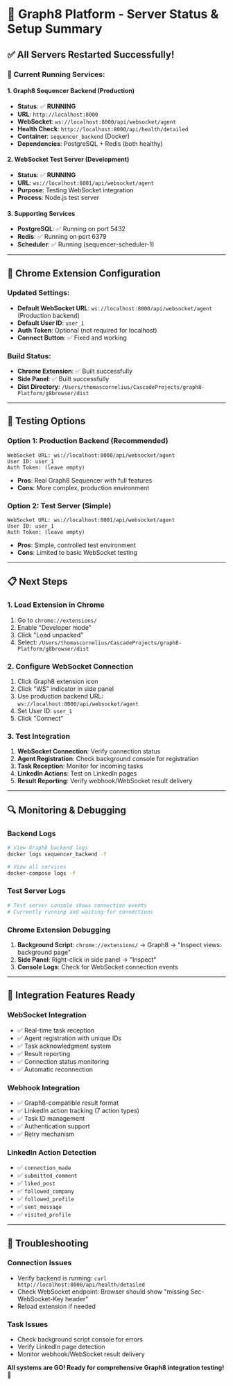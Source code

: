 # 🚀 Graph8 Platform - Server Status & Setup Summary

## ✅ **All Servers Restarted Successfully!**

### **🔄 Current Running Services:**

#### 1. **Graph8 Sequencer Backend** (Production)
- **Status**: ✅ **RUNNING**
- **URL**: `http://localhost:8000`
- **WebSocket**: `ws://localhost:8000/api/websocket/agent`
- **Health Check**: `http://localhost:8000/api/health/detailed`
- **Container**: `sequencer_backend` (Docker)
- **Dependencies**: PostgreSQL + Redis (both healthy)

#### 2. **WebSocket Test Server** (Development)
- **Status**: ✅ **RUNNING** 
- **URL**: `ws://localhost:8001/api/websocket/agent`
- **Purpose**: Testing WebSocket integration
- **Process**: Node.js test server

#### 3. **Supporting Services**
- **PostgreSQL**: ✅ Running on port 5432
- **Redis**: ✅ Running on port 6379
- **Scheduler**: ✅ Running (sequencer-scheduler-1)

---

## 🔧 **Chrome Extension Configuration**

### **Updated Settings:**
- **Default WebSocket URL**: `ws://localhost:8000/api/websocket/agent` (Production backend)
- **Default User ID**: `user_1`
- **Auth Token**: Optional (not required for localhost)
- **Connect Button**: ✅ Fixed and working

### **Build Status:**
- **Chrome Extension**: ✅ Built successfully
- **Side Panel**: ✅ Built successfully
- **Dist Directory**: `/Users/thomascornelius/CascadeProjects/graph8-Platform/g8browser/dist`

---

## 🎯 **Testing Options**

### **Option 1: Production Backend (Recommended)**
```
WebSocket URL: ws://localhost:8000/api/websocket/agent
User ID: user_1
Auth Token: (leave empty)
```
- **Pros**: Real Graph8 Sequencer with full features
- **Cons**: More complex, production environment

### **Option 2: Test Server (Simple)**
```
WebSocket URL: ws://localhost:8001/api/websocket/agent
User ID: user_1
Auth Token: (leave empty)
```
- **Pros**: Simple, controlled test environment
- **Cons**: Limited to basic WebSocket testing

---

## 📋 **Next Steps**

### **1. Load Extension in Chrome**
1. Go to `chrome://extensions/`
2. Enable "Developer mode"
3. Click "Load unpacked"
4. Select: `/Users/thomascornelius/CascadeProjects/graph8-Platform/g8browser/dist`

### **2. Configure WebSocket Connection**
1. Click Graph8 extension icon
2. Click "WS" indicator in side panel
3. Use production backend URL: `ws://localhost:8000/api/websocket/agent`
4. Set User ID: `user_1`
5. Click "Connect"

### **3. Test Integration**
1. **WebSocket Connection**: Verify connection status
2. **Agent Registration**: Check background console for registration
3. **Task Reception**: Monitor for incoming tasks
4. **LinkedIn Actions**: Test on LinkedIn pages
5. **Result Reporting**: Verify webhook/WebSocket result delivery

---

## 🔍 **Monitoring & Debugging**

### **Backend Logs**
```bash
# View Graph8 backend logs
docker logs sequencer_backend -f

# View all services
docker-compose logs -f
```

### **Test Server Logs**
```bash
# Test server console shows connection events
# Currently running and waiting for connections
```

### **Chrome Extension Debugging**
1. **Background Script**: `chrome://extensions/` → Graph8 → "Inspect views: background page"
2. **Side Panel**: Right-click in side panel → "Inspect"
3. **Console Logs**: Check for WebSocket connection events

---

## 🎉 **Integration Features Ready**

### **WebSocket Integration**
- ✅ Real-time task reception
- ✅ Agent registration with unique IDs
- ✅ Task acknowledgment system
- ✅ Result reporting
- ✅ Connection status monitoring
- ✅ Automatic reconnection

### **Webhook Integration**
- ✅ Graph8-compatible result format
- ✅ LinkedIn action tracking (7 action types)
- ✅ Task ID management
- ✅ Authentication support
- ✅ Retry mechanism

### **LinkedIn Action Detection**
- ✅ `connection_made`
- ✅ `submitted_comment`
- ✅ `liked_post`
- ✅ `followed_company`
- ✅ `followed_profile`
- ✅ `sent_message`
- ✅ `visited_profile`

---

## 🚨 **Troubleshooting**

### **Connection Issues**
- Verify backend is running: `curl http://localhost:8000/api/health/detailed`
- Check WebSocket endpoint: Browser should show "missing Sec-WebSocket-Key header"
- Reload extension if needed

### **Task Issues**
- Check background script console for errors
- Verify LinkedIn page detection
- Monitor webhook/WebSocket result delivery

**All systems are GO! Ready for comprehensive Graph8 integration testing! 🚀**
